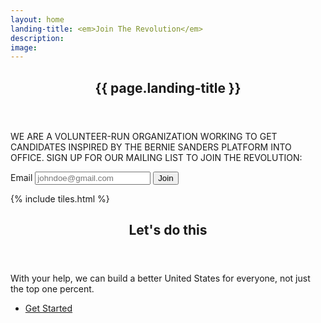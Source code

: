 ```yaml
---
layout: home
landing-title: <em>Join The Revolution</em>
description:
image:
---
```


<!-- Banner -->
<section id="banner" class="major">
	<div class="inner">
		<header class="major">
			<h1>{{ page.landing-title }}</h1>
		</header>
		<div class="content">
			<p style="text-transform: uppercase;">We are a volunteer-run organization working to get candidates inspired by the Bernie Sanders platform into office. Sign up for our mailing list to join the Revolution:</p>
			<form id="email-signup" autocomplete="on" method="post" action="https://tinyletter.com/ThePoliticalRevolution">
				<label for="email">Email</label>
				<input type="email" name="email" id="email" placeholder="johndoe@gmail.com"/>
				<button type="submit">Join</button>
			</form>
			<!-- <ul class="actions">
				<li><a href="#one" class="button next scrolly">More</a></li>
			</ul> -->
		</div>
	</div>
</section>

<!-- Main -->
<div id="main">

<!-- One -->
{% include tiles.html %}

<!-- Two -->
<section id="two">
	<div class="inner">
		<header class="major">
			<h2>Let's do this</h2>
		</header>
		<p>With your help, we can build a better United States for everyone, not just the top one percent.</p>
		<ul class="actions">
			<li><a href="{{ site.baseurl }}fight" class="button next">Get Started</a></li>
		</ul>
	</div>
</section>

</div>
